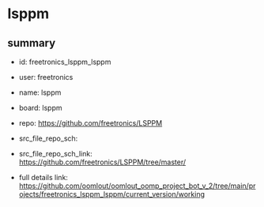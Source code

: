 # lsppm
 
## summary 
* id: freetronics_lsppm_lsppm
* user: freetronics
* name: lsppm
* board: lsppm
* repo: https://github.com/freetronics/LSPPM



* src_file_repo_sch: 
* src_file_repo_sch_link: https://github.com/freetronics/LSPPM/tree/master/
* full details link: https://github.com/oomlout/oomlout_oomp_project_bot_v_2/tree/main/projects/freetronics_lsppm_lsppm/current_version/working  







